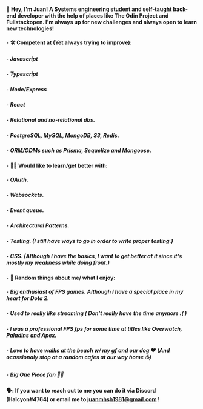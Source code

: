 #### 👋 Hey, I'm Juan! A Systems engineering student and self-taught back-end developer with the help of places like The Odin Project and Fullstackopen. I'm always up for new challenges and always open to learn new technologies! 


#### - :hammer_and_wrench: Competent at (Yet always trying to improve):

  #####  - Javascript
  #####  - Typescript
  #####  - Node/Express
  #####  - React
  #####  - Relational and no-relational dbs.
  #####  - PostgreSQL, MySQL, MongoDB, S3, Redis.
  #####  - ORM/ODMs such as Prisma, Sequelize and Mongoose.


#### - :technologist: Would like to learn/get better with:

  #####  - OAuth.
  #####  - Websockets.
  #####  - Event queue.
  #####  - Architectural Patterns.
  #####  - Testing. (I still have ways to go in order to write proper testing.)
  #####  - CSS. (Although I have the basics, I want to get better at it since it's mostly my weakness while doing front.)


#### - :raised_hands: Random things about me/ what I enjoy:

  #####  - Big enthusiast of FPS games. Although I have a special place in my heart for Dota 2.
  #####  - Used to really like streaming ( Don't really have the time anymore :( )
  #####  - I was a professional FPS fps for some time at titles like Overwatch, Paladins and Apex.
  #####  - Love to have walks at the beach w/ my gf and our dog :heart: (And ocassionaly stop at a random cafes at our way home :coffee:)
  #####  - Big One Piece fan 🏴‍☠️


#### 🗣️: If you want to reach out to me you can do it via Discord (Halcyon#4764) or email me to juanmhsh1981@gmail.com !
